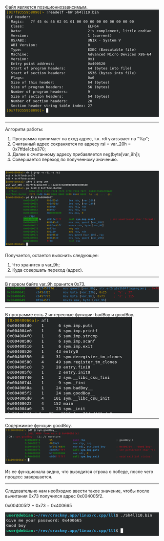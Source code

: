 Файл является позиционнозависимым.\
![alt text](images/1.png)

---

Алгоритм работы:
1. Программа принимает на вход адрес, т.к. rdi указывает на "%p";
2. Считанный адрес сохраняется по адресу rsi = var_20h = 0x7ffde1cbe370;
3. Далее к считанному адресу прибавляется neg(byte[var_9h]);
4. Совершается переход по полученному значению.

![alt text](images/2.png)
--

Получается, остается выяснить следующее:
1. Что хранится в var_9h;
2. Куда совершать переход (адрес).
---

В первом байте var_9h хранится 0x73.\
![alt text](images/3.png)

---

В программе есть 2 интересные функции: badBoy и goodBoy.\
![alt text](images/4.png)

---

Содержимое функции goodBoy.\
![alt text](images/5.png)

Из ее функционала видно, что выводится строка о победе, после чего процесс завершается.

--- 

Следовательно нам необходмо ввести такое значение, чтобы после вычитания 0x73 получился адрес 0x004005f2.

0x004005f2 + 0x73 = 0x400665

![alt text](images/6.png)